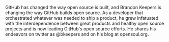 GitHub has changed the way open source is built, and Brandon Keepers is changing the way GitHub builds open source. As a developer that orchestrated whatever was needed to ship a product, he grew infatuated with the interdependence between great products and healthy open source projects and is now leading GitHub's open source efforts. He shares his endeavors on twitter as @bkeepers and on his blog at opensoul.org.
